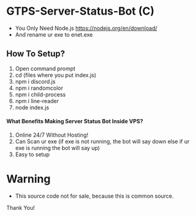 # GTPS-Server-Status-Bot (C)
* You Only Need Node.js https://nodejs.org/en/download/
* And rename ur exe to enet.exe
## How To Setup?
 1. Open command prompt
 2. cd (files where you put index.js)
 3. npm i discord.js
 4. npm i randomcolor
 5. npm i child-process
 6. npm i line-reader
 7. node index.js
#### What Benefits Making Server Status Bot Inside VPS?
 1. Online 24/7 Without Hosting!
 2. Can Scan ur exe (if exe is not running, the bot will say down else if ur exe is running the bot will say up)
 3. Easy to setup

# Warning
* This source code not for sale, because this is common source.

Thank You!
